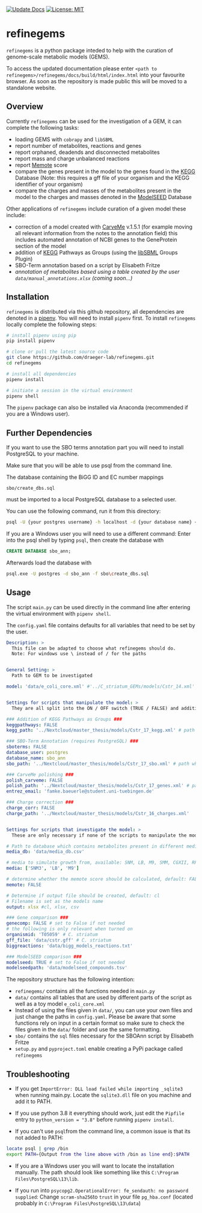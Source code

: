 [![Update Docs](https://github.com/draeger-lab/refinegems/actions/workflows/docs.yml/badge.svg)](https://github.com/draeger-lab/refinegems/actions/workflows/docs.yml) [![License: MIT](https://img.shields.io/badge/License-MIT-yellow.svg)](https://opensource.org/licenses/MIT)
# refinegems
`refinegems` is a python package inteded to help with the curation of genome-scale metabolic models (GEMS).

To access the updated documentation please enter `<path to refinegems>/refinegems/docs/build/html/index.html` into your favourite browser. As soon as the repository is made public this will be moved to a standalone website.

## Overview

Currently `refinegems` can be used for the investigation of a GEM, it can complete the following tasks:
- loading GEMS with `cobrapy` and `libSBML`
- report number of metabolites, reactions and genes
- report orphaned, deadends and disconnected metabolites
- report mass and charge unbalanced reactions
- report [Memote](https://memote.readthedocs.io/en/latest/index.html) score
- compare the genes present in the model to the genes found in the [KEGG](https://www.genome.jp/kegg/kegg1.html) Database (Note: this requires a gff file of your organism and the KEGG identifier of your organism)
- compare the charges and masses of the metabolites present in the model to the charges and masses denoted in the [ModelSEED](https://modelseed.org/) Database

Other applications of `refinegems` include curation of a given model these include:
- correction of a model created with [CarveMe](https://github.com/cdanielmachado/carveme) v.1.5.1 (for example moving all relevant information from the notes to the annotation field) this includes automated annotation of NCBI genes to the GeneProtein section of the model
- addition of [KEGG](https://www.genome.jp/kegg/kegg1.html) Pathways as Groups (using the [libSBML](https://synonym.caltech.edu/software/libsbml/5.18.0/docs/formatted/python-api/classlibsbml_1_1_groups_model_plugin.html) Groups Plugin)
- SBO-Term annotation based on a script by Elisabeth Fritze
- *annotation of metabolites based using a table created by the user `data/manual_annotations.xlsx` (coming soon...)*

## Installation

`refinegems` is distributed via this github repository, all dependencies are denoted in a [pipenv](https://pipenv.pypa.io/en/latest/). You will need to install `pipenv` first. To install `refinegems` locally complete the following steps:

```bash
# install pipenv using pip
pip install pipenv

# clone or pull the latest source code
git clone https://github.com/draeger-lab/refinegems.git
cd refinegems

# install all dependencies
pipenv install

# initiate a session in the virtual environment
pipenv shell

```
The `pipenv` package can also be installed via Anaconda (recommended if you are a Windows user).

## Further Dependencies

If you want to use the SBO terms annotation part you will need to install PostgreSQL to your machine.

Make sure that you will be able to use psql from the command line. 

The database containing the BiGG ID and EC number mappings
```
sbo/create_dbs.sql
```
must be imported to a local PostgreSQL database to a selected user. 

You can use the following command, run it from this directory:
```bash
psql -U {your postgres username} -h localhost -d {your database name} < sbo/create_dbs.sql 
```

If you are a Windows user you will need to use a different command:
Enter into the psql shell by typing `psql`, then create the database with
```sql
CREATE DATABASE sbo_ann;
```
Afterwards load the database with
```bash
psql.exe -U postgres -d sbo_ann -f sbo\create_dbs.sql
```

## Usage
The script `main.py` can be used directly in the command line after entering the virtual environment with `pipenv shell`.

The `config.yaml` file contains defaults for all variables that need to be set by the user. 

```yaml
Description: > 
  This file can be adapted to choose what refinegems should do.
  Note: For windows use \ instead of / for the paths


General Setting: >
  Path to GEM to be investigated

model: 'data/e_coli_core.xml' #'../C_striatum_GEMs/models/Cstr_14.xml'


Settings for scripts that manipulate the model: >
  They are all split into the ON / OFF switch (TRUE / FALSE) and additional settings like a path to where the new model should be saved.

### Addition of KEGG Pathways as Groups ###
keggpathways: FALSE
kegg_path: '../Nextcloud/master_thesis/models/Cstr_17_kegg.xml' # path where to save model with KEGG Groups

### SBO-Term Annotation (requires PostgreSQL) ###
sboterms: FALSE
database_user: postgres
database_name: sbo_ann
sbo_path: '../Nextcloud/master_thesis/models/Cstr_17_sbo.xml' # path where to save model with sbo terms

### CarveMe polishing ###
polish_carveme: FALSE
polish_path: '../Nextcloud/master_thesis/models/Cstr_17_genes.xml' # path where to save the polished model
entrez_email: 'famke.baeuerle@student.uni-tuebingen.de'

### Charge correction ###
charge_corr: FALSE
charge_path: '../Nextcloud/master_thesis/models/Cstr_16_charges.xml'


Settings for scripts that investigate the model: >
  These are only necessary if none of the scripts to manipulate the model are used.

# Path to database which contains metabolites present in different media
media_db: 'data/media_db.csv' 

# media to simulate growth from, available: SNM, LB, M9, SMM, CGXII, RPMI
media: ['SNM3', 'LB', 'M9']

# determine whether the memote score should be calculated, default: FALSE
memote: FALSE

# Determine if output file should be created, default: cl
# Filename is set as the models name
output: xlsx #cl, xlsx, csv 

### Gene comparison ###
genecomp: FALSE # set to False if not needed
# the following is only relevant when turned on
organismid: 'T05059' # C. striatum
gff_file: 'data/cstr.gff' # C. striatum
biggreactions: 'data/bigg_models_reactions.txt'

### ModelSEED comparison ###
modelseed: TRUE # set to False if not needed
modelseedpath: 'data/modelseed_compounds.tsv'
```

The repository structure has the following intention:
* `refinegems/` contains all the functions needed in `main.py` 
* `data/` contains all tables that are used by different parts of the script as well as a toy model `e_coli_core.xml`
* Instead of using the files given in `data/`, you can use your own files and just change the paths in `config.yaml`. Please be aware that some functions rely on input in a certain format so make sure to check the files given in the `data/` folder and use the same formatting.
* `sbo/` contains the `sql` files necessary for the SBOAnn script by Elisabeth Fritze
* `setup.py` and `pyproject.toml` enable creating a PyPi package called `refinegems`

## Troubleshooting

* If you get `ImportError: DLL load failed while importing _sqlite3` when running main.py. Locate the `sqlite3.dll` file on you machine and add it to PATH.

* If you use python 3.8 it everything should work, just edit the `Pipfile` entry to `python_version = "3.8"` before running `pipenv install`.

* If you can't use `psql`from the command line, a common issue is that its not added to PATH:
```bash
locate psql | grep /bin
export PATH={Output from the line above with /bin as line end}:$PATH
```
* If you are a Windows user you will want to locate the installation manually. The path should look like something like this
`C:\Program Files\PostgreSQL\13\lib`.

* If you run into `psycopg2.OperationalError: fe_sendauth: no password supplied`: Change `scram-sha256`to `trust` in your file `pg_hba.conf` (located probably in `C:\Program Files\PostgreSQL\13\data`) 
